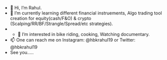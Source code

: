 - 👋 Hi, I’m Rahul.
- 🌱 I’m currently learning different financial instruements, Algo trading tool creation for equity(cash/F&O) & crypto (Scalping/RR/BF/Strangle/Spread/etc strategies).
- - 👀 I’m interested in bike riding, cooking, Watching documentary.
- 📫 One can reach me on Instagram: @hbkrahul19 or Twitter: @hbkrahul19
- See you.....
